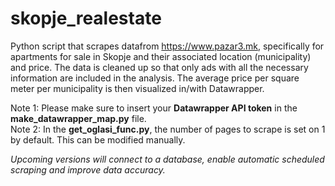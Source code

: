 # skopje_realestate

Python script that scrapes datafrom https://www.pazar3.mk, specifically for apartments for sale in Skopje and their associated location (municipality) and price. The data is cleaned up so that only ads with all the necessary information are included in the analysis. The average price per square meter per municipality is then visualized in/with Datawrapper.

Note 1: Please make sure to insert your **Datawrapper API token** in the **make_datawrapper_map.py** file.  
Note 2: In the **get_oglasi_func.py**, the number of pages to scrape is set on 1 by default. This can be modified manually.

*Upcoming versions will connect to a database, enable automatic scheduled scraping and improve data accuracy.*
